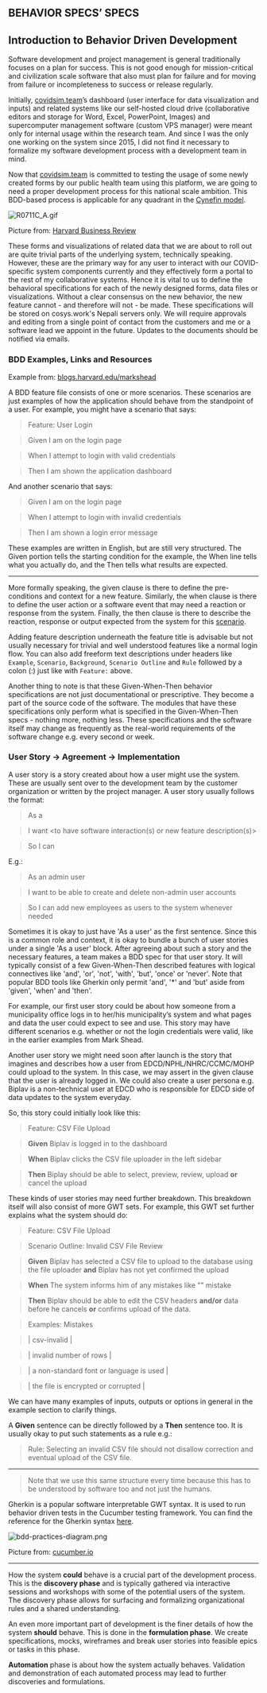 ## BEHAVIOR SPECS’ SPECS

## Introduction to Behavior Driven Development

Software development and project management is general traditionally focuses on a plan for success. This is not good enough for mission-critical and civilization scale software that also must plan for failure and for moving from failure or incompleteness to success or release regularly. 

Initially, [covidsim.team](https://www.covidsim.team/)’s dashboard (user interface for data visualization and inputs) and related systems like our self-hosted cloud drive (collaborative editors and storage for Word, Excel, PowerPoint, Images) and supercomputer management software (custom VPS manager) were meant only for internal usage within the research team. And since I was the only one working on the system since 2015, I did not find it necessary to formalize my software development process with a development team in mind.
 
Now that [covidsim.team](https://www.covidsim.team/) is committed to testing the usage of some newly created forms by our public health team using this platform, we are going to need a proper development process for this national scale ambition. This BDD-based process is applicable for any quadrant in the [Cynefin model](https://hbr.org/2007/11/a-leaders-framework-for-decision-making).


![R0711C_A.gif](https://cdn.hashnode.com/res/hashnode/image/upload/v1595142789225/gEK9TuyUK.gif)

Picture from: [Harvard Business Review](https://hbr.org/2007/11/a-leaders-framework-for-decision-making) 

These forms and visualizations of related data that we are about to roll out are quite trivial parts of the underlying system, technically speaking. However, these are the primary way for any user to interact with our COVID-specific system components currently and they effectively form a portal to the rest of my collaborative systems. Hence it is vital to us to define the behavioral specifications for each of the newly designed forms, data files or visualizations. Without a clear consensus on the new behavior, the new feature cannot - and therefore will not - be made. These specifications will be stored on cosys.work's Nepali servers only. We will require approvals and editing from a single point of contact from the customers and me or a software lead we appoint in the future. Updates to the documents should be notified via emails.

### BDD Examples, Links and Resources

Example from: [blogs.harvard.edu/markshead](https://blogs.harvard.edu/markshead/what-is-behavior-driven-development/) 

A BDD feature file consists of one or more scenarios. These scenarios are just examples of how the application should behave from the standpoint of a user. For example, you might have a scenario that says:

> Feature: User Login 

> Given I am on the login page

> When I attempt to login with valid credentials

> Then I am shown the application dashboard

And another scenario that says:

> Given I am on the login page

> When I attempt to login with invalid credentials

> Then I am shown a login error message

These examples are written in English, but are still very structured. The Given portion tells the starting condition for the example, the When line tells what you actually do, and the Then tells what results are expected. 
____________________________________________________________________________________________________

More formally speaking, the given clause is there to define the pre-conditions and context for a new feature. Similarly, the when clause is there to define the user action or a software event that may need a reaction or response from the system. Finally, the then clause is there to describe the reaction, response or output expected from the system for this [scenario](https://automationpanda.com/2017/01/30/bdd-101-writing-good-gherkin/). 

Adding feature description underneath the feature title is advisable but not usually necessary for trivial and well understood features like a normal login flow. You can also add freeform text descriptions under headers like `Example`, `Scenario`, `Background`, `Scenario Outline` and `Rule` followed by a colon (:) just like with `Feature:` above.

Another thing to note is that these Given-When-Then behavior specifications are not just documentational or prescriptive. They become a part of the source code of the software. The modules that have these specifications only perform what is specified in the Given-When-Then specs - nothing more, nothing less. These specifications and the software itself may change as frequently as the real-world requirements of the software change e.g. every second or week. 

### User Story -> Agreement -> Implementation

A user story is a story created about how a user might use the system. These are usually sent over to the development team by the customer organization or written by the project manager. A user story usually follows the format:

> As a <user-role>

> I want <to have software interaction(s) or new feature description(s)>

> So I can <have new capacity or behavior>

E.g.:

> As an admin user

> I want to be able to create and delete non-admin user accounts

> So I can add new employees as users to the system whenever needed

Sometimes it is okay to just have 'As a user' as the first sentence. Since this is a common role and context, it is okay to bundle a bunch of user stories under a single 'As a user' block. After agreeing about such a story and the necessary features, a team makes a BDD spec for that user story. It will typically consist of a few Given-When-Then described features with logical connectives like 'and', 'or', 'not', 'with', 'but', 'once' or 'never'. Note that popular BDD tools like Gherkin only permit 'and', '*' and 'but' aside from 'given', 'when' and 'then'.

For example, our first user story could be about how someone from a municipality office logs in to her/his municipality’s system and what pages and data the user could expect to see and use. This story may have different scenarios e.g. whether or not the login credentials were valid, like in the earlier examples from Mark Shead.

Another user story we might need soon after launch is the story that imagines and describes how a user from EDCD/NPHL/NHRC/CCMC/MOHP could upload to the system. In this case, we may assert in the given clause that the user is already logged in. We could also create a user persona e.g. Biplav is a non-technical user at EDCD who is responsible for EDCD side of data updates to the system everyday. 

So, this story could initially look like this:

> Feature: CSV File Upload

> **Given** Biplav is logged in to the dashboard

> **When** Biplav clicks the CSV file uploader in the left sidebar

> **Then** Biplay should be able to select, preview, review, upload **or** cancel the upload 

These kinds of user stories may need further breakdown. This breakdown itself will also consist of more GWT sets. For example, this GWT set further explains what the system should do:

> Feature: CSV File Upload

> Scenario Outline: Invalid CSV File Review

> **Given** Biplav has selected a CSV file to upload to the database using the file uploader **and** Biplav has not yet confirmed the upload

> **When** The system informs him of any mistakes like "<csv-invalid>" mistake

> **Then** Biplav should be able to edit the CSV headers **and/or** data before he cancels **or** confirms upload of the data.

> Examples: Mistakes

> | csv-invalid | 

> | invalid number of rows |

> | a non-standard font or language is used |

> | the file is encrypted or corrupted |

We can have many examples of inputs, outputs or options in general in the example section to clarify things. 

A **Given** sentence can be directly followed by a **Then** sentence too. It is usually okay to put such statements as a rule e.g.:

> Rule: Selecting an invalid CSV file should not disallow correction and eventual upload of the CSV file.
____________________________________________________________________________________________________

> Note that we use this same structure every time because this has to be understood by software too and not just the humans.

Gherkin is a popular software interpretable GWT syntax. It is used to run behavior driven tests in the Cucumber testing framework. You can find the reference for the Gherkin syntax [here](https://cucumber.io/docs/gherkin/reference/).

![bdd-practices-diagram.png](https://cdn.hashnode.com/res/hashnode/image/upload/v1595142730242/xAIf2p5vm.png)

Picture from:  [cucumber.io](https://cucumber.io/docs/bdd/) 
____________________________________________________________________________________________________

How the system **could** behave is a crucial part of the development process. This is the **discovery phase** and is typically gathered via interactive sessions and workshops with some of the potential users of the system. The discovery phase allows for surfacing and formalizing organizational rules and a shared understanding. 

An even more important part of development is the finer details of how the system **should** behave. This is done in the **formulation phase**. We create specifications, mocks, wireframes and break user stories into feasible epics or tasks in this phase.

**Automation** phase is about how the system actually behaves. Validation and demonstration of each automated process may lead to further discoveries and formulations.
